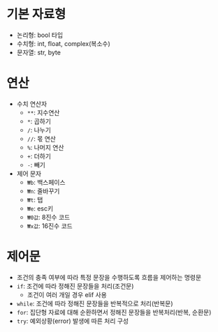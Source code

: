 # 기본 자료형

- 논리형: bool 타입
- 수치형: int, float, complex(복소수)
- 문자열: str, byte

# 연산

- 수치 연산자
  - `**`: 지수연산
  - `*`: 곱하기
  - `/`: 나누기
  - `//`: 몫 연산
  - `%`: 나머지 연산
  - `+`: 더하기
  - `-`: 빼기
- 제어 문자
  - `₩b`: 백스페이스
  - `₩n`: 줄바꾸기
  - `₩t`: 탭
  - `₩e`: esc키
  - `₩0값`: 8진수 코드
  - `₩x값`: 16진수 코드

# 제어문

- 조건의 충족 여부에 따라 특정 문장을 수행하도록 흐름을 제어하는 명령문
- `if`: 조건에 따라 정해진 문장들을 처리(조건문)
  - 조건이 여러 개일 경우 elif 사용
- `while`: 조건에 따라 정해진 문장들을 반복적으로 처리(반복문)
- `for`: 집단형 자료에 대해 순환하면서 정해진 문장들을 반복처리(반복, 순환문)
- `try`: 예외상황(error) 발생에 따른 처리 구성
